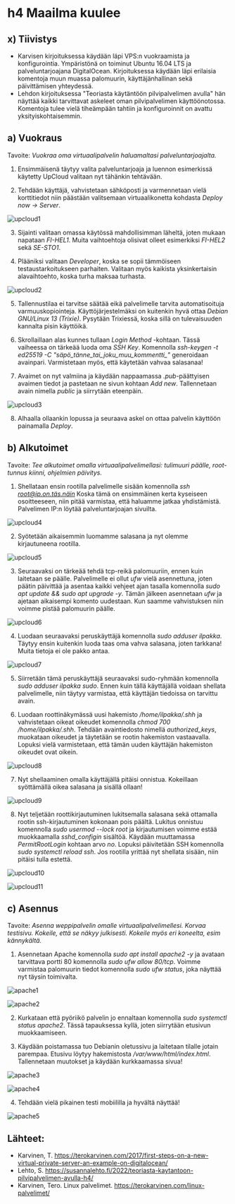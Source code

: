 # h4 Maailma kuulee

## x) Tiivistys

- Karvisen kirjoituksessa käydään läpi VPS:n vuokraamista ja konfigurointia. Ympäristönä on toiminut Ubuntu 16.04 LTS ja palveluntarjoajana DigitalOcean. Kirjoituksessa käydään läpi erilaisia komentoja muun muassa palomuurin, käyttäjänhallinan sekä päivittämisen yhteydessä.
- Lehdon kirjoituksessa "Teoriasta käytäntöön pilvipalvelimen avulla" hän näyttää kaikki tarvittavat askeleet oman pilvipalvelimen käyttöönotossa. Komentoja tulee vielä tiheämpään tahtiin ja konfiguroinnit on avattu yksityiskohtaisemmin.

## a) Vuokraus

Tavoite: *Vuokraa oma virtuaalipalvelin haluamaltasi palveluntarjoajalta.*

1. Ensimmäisenä täytyy valita palveluntarjoaja ja luennon esimerkissä käytetty UpCloud valitaan nyt tähänkin tehtävään.

2. Tehdään käyttäjä, vahvistetaan sähköposti ja varmennetaan vielä korttitiedot niin päästään valitsemaan virtuaalikonetta kohdasta *Deploy now -> Server*.

![upcloud1](src/upcloud1.png)

3. Sijainti valitaan omassa käytössä mahdollisimman läheltä, joten mukaan napataan *FI-HEL1*. Muita vaihtoehtoja olisivat olleet esimerkiksi *FI-HEL2* sekä *SE-STO1*.

4. Plääniksi valitaan *Developer*, koska se sopii tämmöiseen testaustarkoitukseen parhaiten. Valitaan myös kaikista yksinkertaisin alavaihtoehto, koska turha maksaa turhasta.

![upcloud2](src/upcloud2.png)

5. Tallennustilaa ei tarvitse säätää eikä palvelimelle tarvita automatisoituja varmuuskopiointeja. Käyttöjärjestelmäksi on kuitenkin hyvä ottaa *Debian GNU/Linux 13 (Trixie)*. Pysytään Trixiessä, koska sillä on tulevaisuuden kannalta pisin käyttöikä.

6. Skrollaillaan alas kunnes tullaan *Login Method* -kohtaan. Tässä vaiheessa on tärkeää luoda oma *SSH Key*. Komennolla *ssh-keygen -t ed25519 -C "säpö_tänne_tai_joku_muu_kommentti_"* generoidaan avainpari. Varmistetaan myös, että käytetään vahvaa salasanaa!

7. Avaimet on nyt valmiina ja käydään nappaamassa *.pub*-päättyisen avaimen tiedot ja pastetaan ne sivun kohtaan *Add new*. Tallennetaan avain nimella *public* ja siirrytään eteenpäin.

![upcloud3](src/upcloud3.png)

8. Alhaalla ollaankin lopussa ja seuraava askel on ottaa palvelin käyttöön painamalla *Deploy*.

## b) Alkutoimet

Tavoite: *Tee alkutoimet omalla virtuaalipalvelimellasi: tulimuuri päälle, root-tunnus kiinni, ohjelmien päivitys.*

1. Shellataan ensin rootilla palvelimelle sisään komennolla *ssh root@ip.on.täs.näin* Koska tämä on ensimmäinen kerta kyseiseen osoitteeseen, niin pitää varmistaa, että haluamme jatkaa yhdistämistä. Palvelimen IP:n löytää palveluntarjoajan sivuilta.

![upcloud4](src/upcloud4.png)

2. Syötetään aikaisemmin luomamme salasana ja nyt olemme kirjautuneena rootilla.

![upcloud5](src/upcloud5.png)

3. Seuraavaksi on tärkeää tehdä tcp-reikä palomuuriin, ennen kuin laitetaan se päälle. Palvelimelle ei ollut *ufw* vielä asennettuna, joten päätin päivittää ja asentaa kaikki vehjeet ajan tasalla komennolla *sudo apt update && sudo apt upgrade -y*. Tämän jälkeen asennetaan *ufw* ja ajetaan aikaisempi komento uudestaan. Kun saamme vahvistuksen niin voimme pistää palomuurin päälle.

![upcloud6](src/upcloud6.png)

4. Luodaan seuraavaksi peruskäyttäjä komennolla *sudo adduser ilpakka*. Täytyy ensin kuitenkin luoda taas oma vahva salasana, joten tarkkana! Muita tietoja ei ole pakko antaa.

![upcloud7](src/upcloud7.png)

5. Siirretään tämä peruskäyttäjä seuraavaksi sudo-ryhmään komennolla *sudo adduser ilpakka sudo*. Ennen kuin tällä käyttäjällä voidaan shellata palvelimelle, niin täytyy varmistaa, että käyttäjän tiedoissa on tarvittu avain.

6. Luodaan roottinäkymässä uusi hakemisto */home/ilpakka/.shh* ja vahvistetaan oikeat oikeudet komennolla *chmod 700 /home/ilpakka/.shh*. Tehdään avaintiedosto nimellä *authorized_keys*, muokataan oikeudet ja täytetään se rootin hakemiston vastaavalla. Lopuksi vielä varmistetaan, että tämän uuden käyttäjän hakemiston oikeudet ovat oikein.

![upcloud8](src/upcloud8.png)

7. Nyt shellaaminen omalla käyttäjällä pitäisi onnistua. Kokeillaan syöttämällä oikea salasana ja sisällä ollaan!

![upcloud9](src/upcloud9.png)

8. Nyt teljetään roottikirjautuminen lukitsemalla salasana sekä ottamalla rootin ssh-kirjautuminen kokonaan pois päältä. Lukitus onnistuu komennolla *sudo usermod --lock root* ja kirjautumisen voimme estää muokkaamalla *sshd_configin* sisältöä. Käydään muuttamassa *PermitRootLogin* kohtaan arvo *no*. Lopuksi päivitetään SSH komennolla *sudo systemctl reload ssh*. Jos rootilla yrittää nyt shellata sisään, niin pitäisi tulla estettä.

![upcloud10](src/upcloud10.png)

![upcloud11](src/upcloud11.png)

## c) Asennus

Tavoite: *Asenna weppipalvelin omalle virtuaalipalvelimellesi. Korvaa testisivu. Kokeile, että se näkyy julkisesti. Kokeile myös eri koneelta, esim kännykältä.*

1. Asennetaan Apache komennolla *sudo apt install apache2 -y* ja avataan tarvittava portti 80 komennolla *sudo ufw allow 80/tcp*. Voimme varmistaa palomuurin tiedot komennolla *sudo ufw status*, joka näyttää nyt täysin toimivalta.

![apache1](src/apache1.png)

![apache2](src/apache2.png)

2. Kurkataan että pyöriikö palvelin jo ennaltaan komennolla *sudo systemctl status apache2*. Tässä tapauksessa kyllä, joten siirrytään etusivun muokkaamiseen.

3. Käydään poistamassa tuo Debianin oletussivu ja laitetaan tilalle jotain parempaa. Etusivu löytyy hakemistosta */var/www/html/index.html*. Tallennetaan muutokset ja käydään kurkkaamassa sivua!

![apache3](src/apache3.png)

![apache4](src/apache4.png)

4. Tehdään vielä pikainen testi mobiililla ja hyvältä näyttää!

![apache5](src/apache5.png)

## Lähteet:
- Karvinen, T. https://terokarvinen.com/2017/first-steps-on-a-new-virtual-private-server-an-example-on-digitalocean/
- Lehto, S. https://susannalehto.fi/2022/teoriasta-kaytantoon-pilvipalvelimen-avulla-h4/
- Karvinen, Tero. Linux palvelimet. https://terokarvinen.com/linux-palvelimet/